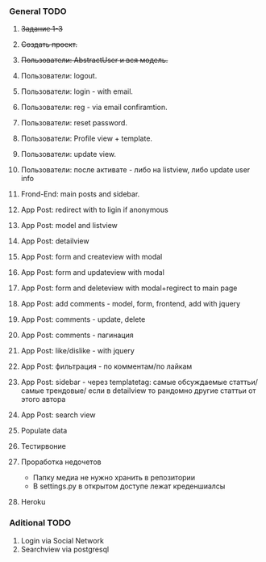 ### General TODO
1.  ~~Задание 1-3~~
2.  ~~Создать проект.~~
3.  ~~Пользователи: AbstractUser и вся модель.~~
4.  Пользователи: logout.
5.  Пользователи: login - with email.
6.  Пользователи: reg - via email confiramtion.
7.  Пользователи: reset password.
8.  Пользователи: Profile view + template.
9.  Пользователи: update view.
10. Пользователи: после активате - либо на listview, либо update user info

11. Frond-End: main posts and sidebar.
12. App Post: redirect with to ligin if anonymous
13. App Post: model and listview
14. App Post: detailview
15. App Post: form and createview with modal
16. App Post: form and updateview with modal
17. App Post: form and deleteview with modal+regirect to main page
18. App Post: add comments - model, form, frontend, add with jquery
19. App Post: comments - update, delete
20. App Post: comments - пагинация
21. App Post: like/dislike - with jquery
22. App Post: фильтрация - по комментам/по лайкам
23. App Post: sidebar - через templatetag: самые обсуждаемые статтьи/ самые трендовые/ если в detailview то рандомно другие статтьи от этого автора
24. App Post: search view
25. Populate data 
26. Тестирвоние
27. Проработка недочетов 
    - Папку медиа не нужно хранить в репозитории
    - В settings.py в открытом доступе лежат креденшиалсы
28. Heroku

### Aditional TODO
1.  Login via Social Network
2.  Searchview via postgresql